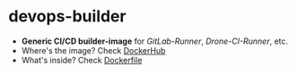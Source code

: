 # devops-builder

- **Generic CI/CD builder-image** for *GitLab-Runner*, *Drone-CI-Runner*, etc.
- Where's the image? Check [DockerHub](https://hub.docker.com/r/opgcn/devops-builder)
- What's inside? Check [Dockerfile](Dockerfile)
